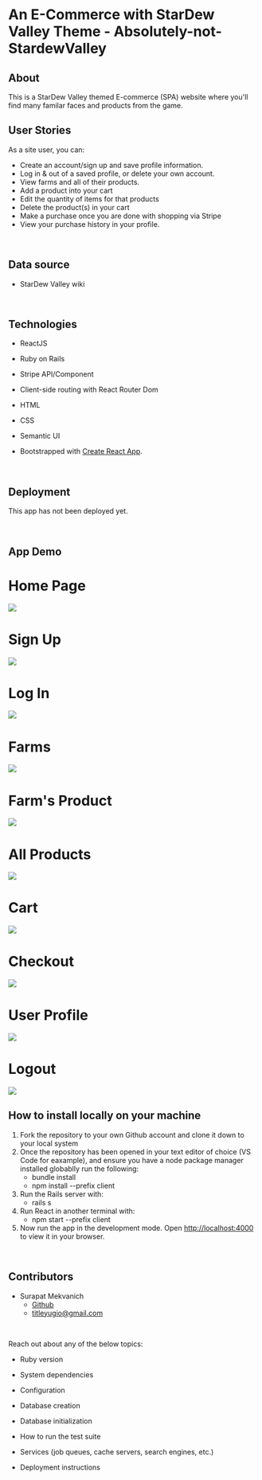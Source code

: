 # An E-Commerce with StarDew Valley Theme - Absolutely-not-StardewValley

## About
This is a StarDew Valley themed E-commerce (SPA) website where you'll find many familar faces and products from the game.
<br>



## User Stories
As a site user, you can:
- Create an account/sign up and save profile information.
- Log in & out of a saved profile, or delete your own account.
- View farms and all of their products.
- Add a product into your cart
- Edit the quantity of items for that products
- Delete the product(s) in your cart
- Make a purchase once you are done with shopping via Stripe
- View your purchase history in your profile.

 <br>

 ## Data source
 - StarDew Valley wiki
<br>

## Technologies

- ReactJS

- Ruby on Rails

- Stripe API/Component

- Client-side routing with React Router Dom

- HTML

- CSS

- Semantic UI

- Bootstrapped with [Create React App](https://github.com/facebook/create-react-app).



<br>


## Deployment

This app has not been deployed yet.

<br>

## App Demo

# Home Page
<img 
src="https://i.imgur.com/HR9Y21h.png"
style="display: inline-block; margin: 0 auto; max-width: 300px"
/>

# Sign Up
<img 
src="https://i.imgur.com/VcFOBH9.png"
style="display: inline-block; margin: 0 auto; max-width: 300px"
/>

# Log In
<img 
src="https://i.imgur.com/YcOLdrH.png"
style="display: inline-block; margin: 0 auto; max-width: 300px"
/>

# Farms
<img 
src="https://i.imgur.com/oZu7C1H.png"
style="display: inline-block; margin: 0 auto; max-width: 300px"
/>

# Farm's Product
<img 
src="https://i.imgur.com/sg59IdB.png"
style="display: inline-block; margin: 0 auto; max-width: 300px"
/>

# All Products
<img 
src="https://i.imgur.com/bW81v8i.png"
style="display: inline-block; margin: 0 auto; max-width: 300px"
/>

# Cart
<img 
src="https://i.imgur.com/EcuZ4bR.png"
style="display: inline-block; margin: 0 auto; max-width: 300px"
/>

# Checkout
<img 
src="https://i.imgur.com/xR96eeH.png"
style="display: inline-block; margin: 0 auto; max-width: 300px"
/>

# User Profile
<img 
src="https://i.imgur.com/O2TowXq.png"
style="display: inline-block; margin: 0 auto; max-width: 300px"
/>

# Logout
<img 
src="https://i.imgur.com/5ilouTK.png"
style="display: inline-block; margin: 0 auto; max-width: 300px"
/>


## How to install locally on your machine
1. Fork the repository to your own Github account and clone it down to your local system
2. Once the repository has been opened in your text editor of choice (VS Code for eaxample), and ensure you have a node package manager installed globablly run the following:
    - bundle install
    - npm install --prefix client
3. Run the Rails server with:
    - rails s
4. Run React in another terminal with:
    - npm start --prefix client
5. Now run the app in the development mode. Open [http://localhost:4000](http://localhost:4000) to view it in your browser.


<br>

## Contributors

- Surapat Mekvanich
    - <a href="https://github.com/TitleXp"> Github</a> 
    - titleyugio@gmail.com

<br>

Reach out about any of the below topics:

* Ruby version

* System dependencies

* Configuration

* Database creation

* Database initialization

* How to run the test suite

* Services (job queues, cache servers, search engines, etc.)

* Deployment instructions

